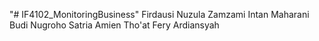"# IF4102_MonitoringBusiness" 
Firdausi Nuzula Zamzami
Intan Maharani
Budi Nugroho
Satria Amien Tho'at
Fery Ardiansyah
